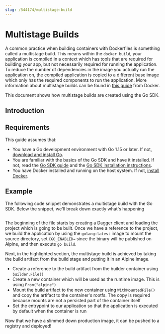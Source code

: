 ```yaml
---
slug: /544174/multistage-build
---
```


# Multistage Builds

A common practice when building containers with Dockerfiles is something called a multistage build. This means within the `docker build`, your application is compiled in a context which has tools that are required for building your app, but not necessarily required for running the application. To reduce the number of dependencies in the image you actually run the application on, the compiled application is copied to a different base image which only has the required components to run the application. More information about multistage builds can be found in [this guide](https://docs.docker.com/build/building/multi-stage/) from Docker.

This document shows how multistage builds are created using the Go SDK.

## Introduction

## Requirements

This guide assumes that:

- You have a Go development environment with Go 1.15 or later. If not, [download and install Go](https://go.dev/doc/install).
- You are familiar with the basics of the Go SDK and have it installed. If not, read the [Go SDK guide](../959738-get-started.md) and the [Go SDK installation instructions](../371491-install.md).
- You have Docker installed and running on the host system. If not, [install Docker](https://docs.docker.com/engine/install/).

## Example

The following code snippet demonstrates a multistage build with the Go SDK. Below the snippet, we'll break down exactly what's happening

```go file=../snippets/multistage-build/main.go

```

The beginning of the file starts by creating a Dagger client and loading the project which is going to be built. Once we have a reference to the project, we build the application by using the `golang:latest` image to mount the source directory, set `CGO_ENABLED=` since the binary will be published on Alpine, and then execute `go build`.

Next, in the highlighted section, the multistage build is achieved by taking the build artifact from the build stage and putting it in an Alpine image.

- Create a reference to the build artifact from the builder container using `builder.File()`
- Create a new container which will be used as the runtime image. This is using `From("alpine")`
- Mount the build artifact to the new container using `WithMountedFile()` and copy the artifact to the container's rootfs. The copy is required because mounts are not a persisted part of the container itself
- Set the entrypoint to our application so that the application is executed by default when the container is run

Now that we have a slimmed down production image, it can be pushed to a registry and deployed!

